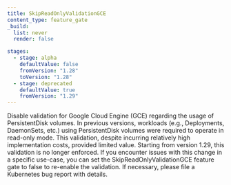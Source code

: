 ```yaml
---
title: SkipReadOnlyValidationGCE
content_type: feature_gate
_build:
  list: never
  render: false

stages:
  - stage: alpha 
    defaultValue: false
    fromVersion: "1.28"
    toVersion: "1.28"
  - stage: deprecated
    defaultValue: true
    fromVersion: "1.29"  
---
```

Disable validation for Google Cloud Engine (GCE) regarding the usage of PersistentDisk volumes. In previous versions, workloads (e.g., Deployments, DaemonSets, etc.) using PersistentDisk volumes were required to operate in read-only mode. This validation, despite incurring relatively high implementation costs, provided limited value. Starting from version 1.29, this validation is no longer enforced. If you encounter issues with this change in a specific use-case, you can set the SkipReadOnlyValidationGCE feature gate to false to re-enable the validation. If necessary, please file a Kubernetes bug report with details.

